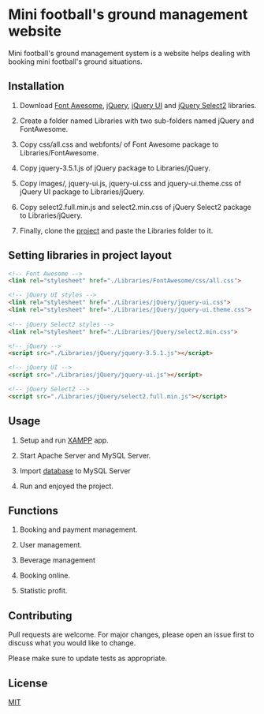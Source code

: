 # Mini football's ground management website

Mini football's ground management system is a website helps dealing with booking mini football's ground situations.

## Installation

1. Download [Font Awesome](https://fontawesome.com/download), [jQuery](https://code.jquery.com/jquery-3.5.1.js), [jQuery UI](https://jqueryui.com/resources/download/jquery-ui-1.12.1.zip) and [jQuery Select2](https://select2.org/getting-started/installation) libraries.

2. Create a folder named Libraries with two sub-folders named jQuery and FontAwesome.

3. Copy css/all.css and webfonts/ of Font Awesome package to Libraries/FontAwesome.

4. Copy jquery-3.5.1.js of jQuery package to Libraries/jQuery.

5. Copy images/, jquery-ui.js, jquery-ui.css and jquery-ui.theme.css of jQuery UI package to Libraries/jQuery.

6. Copy select2.full.min.js and select2.min.css of jQuery Select2 package to Libraries/jQuery.

7. Finally, clone the [project](https://github.com/K-Kyler/mini-football-ground-management) and paste the Libraries folder to it.

## Setting libraries in project layout

```html
<!-- Font Awesome -->
<link rel="stylesheet" href="./Libraries/FontAwesome/css/all.css">

<!-- jQuery UI styles -->
<link rel="stylesheet" href="./Libraries/jQuery/jquery-ui.css">
<link rel="stylesheet" href="./Libraries/jQuery/jquery-ui.theme.css">
        
<!-- jQuery Select2 styles -->
<link rel="stylesheet" href="./Libraries/jQuery/select2.min.css">

<!-- jQuery -->
<script src="./Libraries/jQuery/jquery-3.5.1.js"></script>

<!-- jQuery UI -->
<script src="./Libraries/jQuery/jquery-ui.js"></script>     

<!-- jQuery Select2 -->
<script src="./Libraries/jQuery/select2.full.min.js"></script>
```

## Usage
1. Setup and run [XAMPP](https://www.apachefriends.org/download.html) app.

2. Start Apache Server and MySQL Server.

3. Import [database](https://drive.google.com/drive/folders/1pzWbaX5YuUl_BEZl7MmooVd9hZTH9i3X?usp=sharing) to MySQL Server

4. Run and enjoyed the project.

## Functions

1. Booking and payment management.

2. User management.

3. Beverage management

4. Booking online.

5. Statistic profit.

## Contributing
Pull requests are welcome. For major changes, please open an issue first to discuss what you would like to change.

Please make sure to update tests as appropriate.

## License
[MIT](https://choosealicense.com/licenses/mit/)
